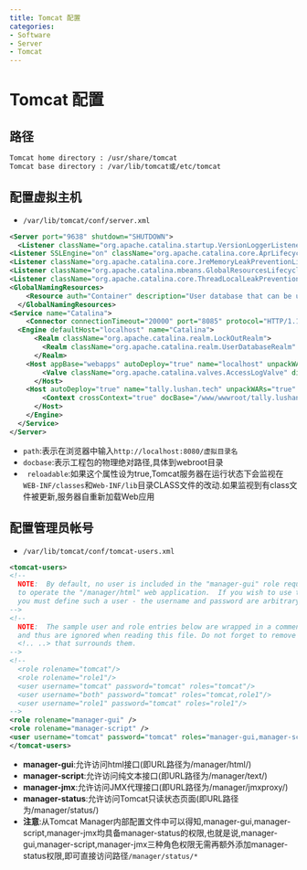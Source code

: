 ```yaml
---
title: Tomcat 配置
categories:
- Software
- Server
- Tomcat
---
```

# Tomcat 配置

## 路径

```bash
Tomcat home directory : /usr/share/tomcat
Tomcat base directory : /var/lib/tomcat或/etc/tomcat
```

## 配置虚拟主机

- `/var/lib/tomcat/conf/server.xml`

```xml
<Server port="9638" shutdown="SHUTDOWN">
  <Listener className="org.apache.catalina.startup.VersionLoggerListener" />
<Listener SSLEngine="on" className="org.apache.catalina.core.AprLifecycleListener" />
<Listener className="org.apache.catalina.core.JreMemoryLeakPreventionListener" />
<Listener className="org.apache.catalina.mbeans.GlobalResourcesLifecycleListener" />
<Listener className="org.apache.catalina.core.ThreadLocalLeakPreventionListener" />
<GlobalNamingResources>
    <Resource auth="Container" description="User database that can be updated and saved" factory="org.apache.catalina.users.MemoryUserDatabaseFactory" name="UserDatabase" pathname="conf/tomcat-users.xml" type="org.apache.catalina.UserDatabase" />
  </GlobalNamingResources>
<Service name="Catalina">
    <Connector connectionTimeout="20000" port="8085" protocol="HTTP/1.1" redirectPort="8490" />
  <Engine defaultHost="localhost" name="Catalina">
      <Realm className="org.apache.catalina.realm.LockOutRealm">
        <Realm className="org.apache.catalina.realm.UserDatabaseRealm" resourceName="UserDatabase" />
      </Realm>
    <Host appBase="webapps" autoDeploy="true" name="localhost" unpackWARs="true">
        <Valve className="org.apache.catalina.valves.AccessLogValve" directory="logs" pattern="%h %l %u %t &quot;%r&quot; %s %b" prefix="localhost_access_log" suffix=".txt" />
      </Host>
    <Host autoDeploy="true" name="tally.lushan.tech" unpackWARs="true" xmlNamespaceAware="false" xmlValidation="false">
        <Context crossContext="true" docBase="/www/wwwroot/tally.lushan.tech" path="" reloadable="true" />
      </Host>
    </Engine>
  </Service>
</Server>
```

- `path`:表示在浏览器中输入`http://localhost:8080/虚拟目录名`
- `docbase`:表示工程包的物理绝对路径,具体到webroot目录
- ` reloadable`:如果这个属性设为true,Tomcat服务器在运行状态下会监视在`WEB-INF/classes`和`Web-INF/lib`目录CLASS文件的改动.如果监视到有class文件被更新,服务器自重新加载Web应用

## 配置管理员帐号

- `/var/lib/tomcat/conf/tomcat-users.xml`

```xml
<tomcat-users>
<!--
  NOTE:  By default, no user is included in the "manager-gui" role required
  to operate the "/manager/html" web application.  If you wish to use this app
  you must define such a user - the username and password are arbitrary.
-->
<!--
  NOTE:  The sample user and role entries below are wrapped in a comment
  and thus are ignored when reading this file. Do not forget to remove
  <!.. ..> that surrounds them.
-->
<!--
  <role rolename="tomcat"/>
  <role rolename="role1"/>
  <user username="tomcat" password="tomcat" roles="tomcat"/>
  <user username="both" password="tomcat" roles="tomcat,role1"/>
  <user username="role1" password="tomcat" roles="role1"/>
-->
<role rolename="manager-gui" />
<role rolename="manager-script" />
<user username="tomcat" password="tomcat" roles="manager-gui,manager-script" />
</tomcat-users>
```

- **manager-gui**:允许访问html接口(即URL路径为/manager/html/)
- **manager-script**:允许访问纯文本接口(即URL路径为/manager/text/)
- **manager-jmx**:允许访问JMX代理接口(即URL路径为/manager/jmxproxy/)
- **manager-status**:允许访问Tomcat只读状态页面(即URL路径为/manager/status/)
-  **注意**:从Tomcat Manager内部配置文件中可以得知,manager-gui,manager-script,manager-jmx均具备manager-status的权限,也就是说,manager-gui,manager-script,manager-jmx三种角色权限无需再额外添加manager-status权限,即可直接访问路径`/manager/status/*`